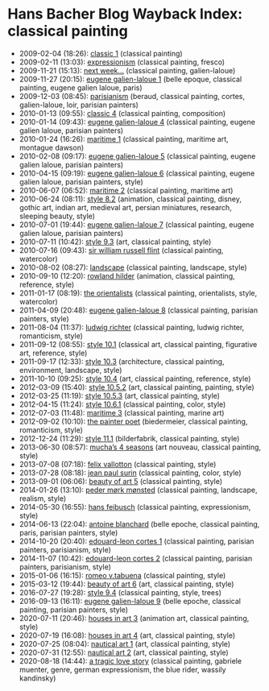 # Hans Bacher Blog Wayback Index: classical painting

* 2009-02-04 (18:26): [classic 1](https://web.archive.org/web/https://one1more2time3.wordpress.com/2009/02/04/classic-1/) (classical painting)
* 2009-02-11 (13:03): [expressionism](https://web.archive.org/web/https://one1more2time3.wordpress.com/2009/02/11/expressionism/) (classical painting, fresco)
* 2009-11-21 (15:13): [next week…](https://web.archive.org/web/https://one1more2time3.wordpress.com/2009/11/21/next-week/) (classical painting, galien-laloue)
* 2009-11-27 (20:15): [eugene galien-laloue 1](https://web.archive.org/web/https://one1more2time3.wordpress.com/2009/11/27/eugene-galien-laloue-1/) (belle epoque, classical painting, eugene galien laloue, paris)
* 2009-12-03 (08:45): [parisianism](https://web.archive.org/web/https://one1more2time3.wordpress.com/2009/12/03/parisianism/) (beraud, classical painting, cortes, galien-laloue, loir, parisian painters)
* 2010-01-13 (09:55): [classic 4](https://web.archive.org/web/https://one1more2time3.wordpress.com/2010/01/13/classic-4/) (classical painting, composition)
* 2010-01-14 (09:43): [eugene galien-laloue 4](https://web.archive.org/web/https://one1more2time3.wordpress.com/2010/01/14/eugene-galien-laloue-4/) (classical painting, eugene galien laloue, parisian painters)
* 2010-01-24 (16:26): [maritime 1](https://web.archive.org/web/https://one1more2time3.wordpress.com/2010/01/24/maritime/) (classical painting, maritime art, montague dawson)
* 2010-02-08 (09:17): [eugene galien-laloue 5](https://web.archive.org/web/https://one1more2time3.wordpress.com/2010/02/08/eugene-galien-laloue-5/) (classical painting, eugene galien laloue, parisian painters)
* 2010-04-15 (09:19): [eugene galien-laloue 6](https://web.archive.org/web/https://one1more2time3.wordpress.com/2010/04/15/eugene-galien-laloue-6/) (classical painting, eugene galien laloue, parisian painters, style)
* 2010-06-07 (06:52): [maritime 2](https://web.archive.org/web/https://one1more2time3.wordpress.com/2010/06/07/maritime-2/) (classical painting, maritime art)
* 2010-06-24 (08:11): [style 8.2](https://web.archive.org/web/https://one1more2time3.wordpress.com/2010/06/24/style-8-2/) (animation, classical painting, disney, gothic art, indian art, medieval art, persian miniatures, research, sleeping beauty, style)
* 2010-07-01 (19:44): [eugene galien-laloue 7](https://web.archive.org/web/https://one1more2time3.wordpress.com/2010/07/01/eugene-galien-laloue-7/) (classical painting, eugene galien laloue, parisian painters)
* 2010-07-11 (10:42): [style 9.3](https://web.archive.org/web/https://one1more2time3.wordpress.com/2010/07/11/style-9-3/) (art, classical painting, style)
* 2010-07-16 (09:43): [sir william russell flint](https://web.archive.org/web/https://one1more2time3.wordpress.com/2010/07/16/sir-william-russell-flint/) (classical painting, watercolor)
* 2010-08-02 (08:27): [landscape](https://web.archive.org/web/https://one1more2time3.wordpress.com/2010/08/02/landscape/) (classical painting, landscape, style)
* 2010-09-10 (12:20): [rowland hilder](https://web.archive.org/web/https://one1more2time3.wordpress.com/2010/09/10/rowland-hilder/) (animation, classical painting, reference, style)
* 2011-01-17 (08:19): [the orientalists](https://web.archive.org/web/https://one1more2time3.wordpress.com/2011/01/17/the-orientalists/) (classical painting, orientalists, style, watercolor)
* 2011-04-09 (20:48): [eugene galien-laloue 8](https://web.archive.org/web/https://one1more2time3.wordpress.com/2011/04/09/eugene-galien-laloue-8/) (classical painting, parisian painters, style)
* 2011-08-04 (11:37): [ludwig richter](https://web.archive.org/web/https://one1more2time3.wordpress.com/2011/08/04/ludwig-richter/) (classical painting, ludwig richter, romanticism, style)
* 2011-09-12 (08:55): [style 10.1](https://web.archive.org/web/https://one1more2time3.wordpress.com/2011/09/12/style-10-1/) (classical art, classical painting, figurative art, reference, style)
* 2011-09-17 (12:33): [style 10.3](https://web.archive.org/web/https://one1more2time3.wordpress.com/2011/09/17/style-10-3/) (architecture, classical painting, environment, landscape, style)
* 2011-10-10 (09:25): [style 10.4](https://web.archive.org/web/https://one1more2time3.wordpress.com/2011/10/10/style-10-4/) (art, classical painting, reference, style)
* 2012-03-09 (15:40): [style 10.5.2](https://web.archive.org/web/https://one1more2time3.wordpress.com/2012/03/09/style-10-5-2/) (art, classical painting, painting, style)
* 2012-03-25 (11:19): [style 10.5.3](https://web.archive.org/web/https://one1more2time3.wordpress.com/2012/03/25/style-10-5-3/) (art, classical painting, style)
* 2012-04-15 (11:24): [style 10.6.1](https://web.archive.org/web/https://one1more2time3.wordpress.com/2012/04/15/style-10-6-1/) (classical painting, color, style)
* 2012-07-03 (11:48): [maritime 3](https://web.archive.org/web/https://one1more2time3.wordpress.com/2012/07/03/maritime-3/) (classical painting, marine art)
* 2012-09-02 (10:10): [the painter poet](https://web.archive.org/web/https://one1more2time3.wordpress.com/2012/09/02/the-painter-poet/) (biedermeier, classical painting, romanticism, style)
* 2012-12-24 (11:29): [style 11.1](https://web.archive.org/web/https://one1more2time3.wordpress.com/2012/12/24/style-11-1/) (bilderfabrik, classical painting, style)
* 2013-06-30 (08:57): [mucha’s 4 seasons](https://web.archive.org/web/https://one1more2time3.wordpress.com/2013/06/30/muchas-4-seasons/) (art nouveau, classical painting, style)
* 2013-07-08 (07:18): [felix vallotton](https://web.archive.org/web/https://one1more2time3.wordpress.com/2013/07/08/felix-vallotton/) (classical painting, style)
* 2013-07-28 (08:18): [jean paul surin](https://web.archive.org/web/https://one1more2time3.wordpress.com/2013/07/28/jean-paul-surin/) (classical painting, color, style)
* 2013-09-01 (06:06): [beauty of art 5](https://web.archive.org/web/https://one1more2time3.wordpress.com/2013/09/01/beauty-of-art-5/) (classical painting, style)
* 2014-01-26 (13:10): [peder mørk mønsted](https://web.archive.org/web/https://one1more2time3.wordpress.com/2014/01/26/peder-mork-monsted/) (classical painting, landscape, realism, style)
* 2014-05-30 (16:55): [hans feibusch](https://web.archive.org/web/https://one1more2time3.wordpress.com/2014/05/30/hans-feibusch/) (classical painting, expressionism, style)
* 2014-06-13 (22:04): [antoine blanchard](https://web.archive.org/web/https://one1more2time3.wordpress.com/2014/06/13/antoine-blanchard/) (belle epoche, classical painting, paris, parisian painters, style)
* 2014-10-20 (20:40): [edouard-leon cortes 1](https://web.archive.org/web/https://one1more2time3.wordpress.com/2014/10/20/edouard-leon-cortes-1/) (classical painting, parisian painters, parisianism, style)
* 2014-11-07 (10:42): [edouard-leon cortes 2](https://web.archive.org/web/https://one1more2time3.wordpress.com/2014/11/07/edouard-leon-cortes-2/) (classical painting, parisian painters, parisianism, style)
* 2015-01-06 (16:15): [romeo v.tabuena](https://web.archive.org/web/https://one1more2time3.wordpress.com/2015/01/06/romeo-v-tabuena/) (classical painting, style)
* 2015-03-12 (19:44): [beauty of art 6](https://web.archive.org/web/https://one1more2time3.wordpress.com/2015/03/12/beauty-of-art-6/) (art, classical painting, style)
* 2016-07-27 (19:28): [style 9.4](https://web.archive.org/web/https://one1more2time3.wordpress.com/2016/07/27/style-9-4/) (classical painting, style, trees)
* 2016-09-13 (16:11): [eugene galien-laloue 9](https://web.archive.org/web/https://one1more2time3.wordpress.com/2016/09/13/eugene-galien-laloue-9/) (belle epoche, classical painting, parisian painters, style)
* 2020-07-11 (20:46): [houses in art 3](https://web.archive.org/web/https://one1more2time3.wordpress.com/2020/07/11/houses-in-art-3/) (animation art, classical painting, style)
* 2020-07-19 (16:08): [houses in art 4](https://web.archive.org/web/https://one1more2time3.wordpress.com/2020/07/19/houses-in-art-4/) (art, classical painting, style)
* 2020-07-25 (08:04): [nautical art 1](https://web.archive.org/web/https://one1more2time3.wordpress.com/2020/07/25/nautical-art-1/) (art, classical painting, style)
* 2020-07-31 (12:55): [nautical art 2](https://web.archive.org/web/https://one1more2time3.wordpress.com/2020/07/31/nautical-art-1-2/) (art, classical painting, style)
* 2020-08-18 (14:44): [a tragic love story](https://web.archive.org/web/https://one1more2time3.wordpress.com/2020/08/18/a-tragic-love-story/) (classical painting, gabriele muenter, genre, german expressionism, the blue rider, wassily kandinsky)